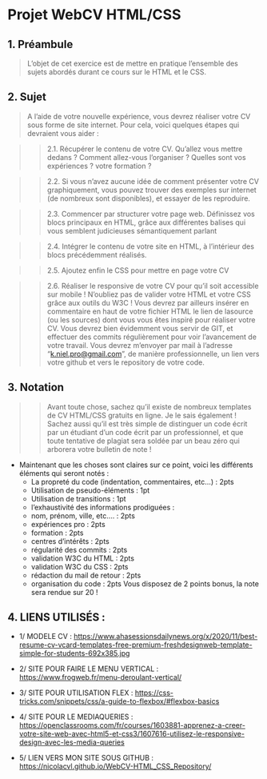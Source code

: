 # **Projet WebCV HTML/CSS**
## 1. **Préambule**

>L’objet de cet exercice est de mettre en pratique l’ensemble des sujets abordés durant ce
cours sur le HTML et le CSS.
## 2. **Sujet**

>A l’aide de votre nouvelle expérience, vous devrez réaliser votre CV sous forme de site
internet. Pour cela, voici quelques étapes qui devraient vous aider :

>> 2.1. Récupérer le contenu de votre CV. Qu’allez vous mettre dedans ? Comment allez-vous l’organiser ? Quelles sont vos expériences ? votre formation ?

>>2.2.  Si vous n’avez aucune idée de comment présenter votre CV graphiquement, vous pouvez trouver des exemples sur internet (de nombreux sont disponibles), et essayer de les reproduire.

>>2.3.  Commencer par structurer votre page web. Définissez vos blocs principaux en HTML, grâce aux différentes balises qui vous semblent judicieuses sémantiquement parlant

>>2.4.  Intégrer le contenu de votre site en HTML, à l’intérieur des blocs précédemment réalisés.

>>2.5.  Ajoutez enfin le CSS pour mettre en page votre CV

>>2.6.  Réaliser le responsive de votre CV pour qu’il soit accessible sur mobile ! N’oubliez pas de valider votre HTML et votre CSS grâce aux outils du W3C ! Vous devrez par ailleurs insérer en commentaire en haut de votre fichier HTML le lien de lasource (ou les sources) dont vous vous êtes inspiré pour réaliser votre CV. Vous devrez bien évidemment vous servir de GIT, et effectuer des commits régulièrement pour voir l’avancement de votre travail. Vous devrez m’envoyer par mail à l’adresse “k.niel.pro@gmail.com”, de manière professionnelle, un lien vers votre github et vers le repository de votre code.

## 3. Notation

>>Avant toute chose, sachez qu’il existe de nombreux templates de CV HTML/CSS gratuits en
ligne. Je le sais également ! Sachez aussi qu’il est très simple de distinguer un code écrit par un étudiant d’un code écrit par un professionnel, et que toute tentative de plagiat sera soldée par un beau zéro qui arborera votre bulletin de note !
* Maintenant que les choses sont claires sur ce point, voici les différents éléments qui seront notés :
    * La propreté du code (indentation, commentaires, etc…) : 2pts
    * Utilisation de pseudo-éléments : 1pt
    * Utilisation de transitions : 1pt
    * l’exhaustivité des informations prodiguées :
    * nom, prénom, ville, etc…. : 2pts
    * expériences pro : 2pts
    * formation : 2pts
    * centres d’intérêts : 2pts
    * régularité des commits : 2pts
    * validation W3C du HTML : 2pts
    * validation W3C du CSS : 2pts
    * rédaction du mail de retour : 2pts
    * organisation du code : 2pts
Vous disposez de 2 points bonus, la note sera rendue sur 20 !

## 4. LIENS UTILISÉS :

* 1/ MODELE CV : https://www.ahasessionsdailynews.org/x/2020/11/best-resume-cv-vcard-templates-free-premium-freshdesignweb-template-simple-for-students-692x385.jpg

* 2/ SITE POUR FAIRE LE MENU VERTICAL : https://www.frogweb.fr/menu-deroulant-vertical/

* 3/ SITE POUR UTILISATION FLEX : https://css-tricks.com/snippets/css/a-guide-to-flexbox/#flexbox-basics

* 4/ SITE POUR LE MEDIAQUERIES : https://openclassrooms.com/fr/courses/1603881-apprenez-a-creer-votre-site-web-avec-html5-et-css3/1607616-utilisez-le-responsive-design-avec-les-media-queries

* 5/ LIEN VERS MON SITE SOUS GITHUB : https://nicolacvl.github.io/WebCV-HTML_CSS_Repository/